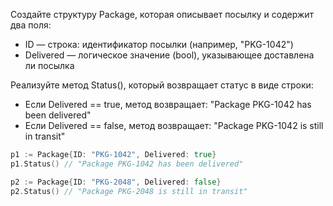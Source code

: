 Создайте структуру Package, которая описывает посылку и содержит два поля:

- ID — строка: идентификатор посылки (например, "PKG-1042")
- Delivered — логическое значение (bool), указывающее доставлена ли посылка

Реализуйте метод Status(), который возвращает статус в виде строки:

- Если Delivered == true, метод возвращает: "Package PKG-1042 has been delivered"
- Если Delivered == false, метод возвращает: "Package PKG-1042 is still in transit"

```go
p1 := Package{ID: "PKG-1042", Delivered: true}
p1.Status() // "Package PKG-1042 has been delivered"

p2 := Package{ID: "PKG-2048", Delivered: false}
p2.Status() // "Package PKG-2048 is still in transit"
```
